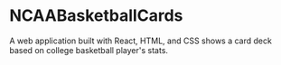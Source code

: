 # NCAABasketballCards
A web application built with React, HTML, and CSS shows a card deck based on college basketball player's stats.
